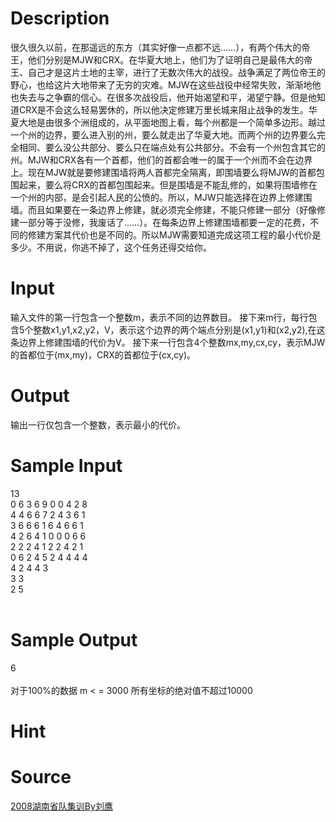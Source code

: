 
# Description

<div class="content">很久很久以前，在那遥远的东方（其实好像一点都不远……），有两个伟大的帝王，他们分别是MJW和CRX。在华夏大地上，他们为了证明自己是最伟大的帝王、自己才是这片土地的主宰，进行了无数次伟大的战役。战争满足了两位帝王的野心，也给这片大地带来了无穷的灾难。MJW在这些战役中经常失败，渐渐地他也失去与之争霸的信心。在很多次战役后，他开始渴望和平，渴望宁静。但是他知道CRX是不会这么轻易罢休的，所以他决定修建万里长城来阻止战争的发生。华夏大地是由很多个洲组成的，从平面地图上看，每个州都是一个简单多边形。越过一个州的边界，要么进入别的州，要么就走出了华夏大地。而两个州的边界要么完全相同、要么没公共部分、要么只在端点处有公共部分。不会有一个州包含其它的州。MJW和CRX各有一个首都，他们的首都会唯一的属于一个州而不会在边界上。现在MJW就是要修建围墙将两人首都完全隔离，即围墙要么将MJW的首都包围起来，要么将CRX的首都包围起来。但是围墙是不能乱修的，如果将围墙修在一个州的内部，是会引起人民的公愤的。所以，MJW只能选择在边界上修建围墙。而且如果要在一条边界上修建，就必须完全修建，不能只修建一部分（好像修建一部分等于没修，我废话了……）。在每条边界上修建围墙都要一定的花费，不同的修建方案其代价也是不同的。所以MJW需要知道完成这项工程的最小代价是多少。不用说，你逃不掉了，这个任务还得交给你。
</div>

# Input

<div class="content">输入文件的第一行包含一个整数m，表示不同的边界数目。
接下来m行，每行包含5个整数x1,y1,x2,y2，V，表示这个边界的两个端点分别是(x1,y1)和(x2,y2),在这条边界上修建围墙的代价为V。
接下来一行包含4个整数mx,my,cx,cy，表示MJW的首都位于(mx,my)，CRX的首都位于(cx,cy)。
</div>

# Output

<div class="content">    输出一行仅包含一个整数，表示最小的代价。
</div>

# Sample Input

<div class="content"><span class="sampledata">13<br/>
0 6 3 6 9 0 0 4 2 8<br/>
4 4 6 6 7 2 4 3 6 1<br/>
3 6 6 6 1 6 4 6 6 1<br/>
4 2 6 4 1 0 0 0 6 6<br/>
2 2 2 4 1 2 2 4 2 1<br/>
0 6 2 4 5 2 4 4 4 4<br/>
4 2 4 4 3<br/>
3 3<br/>
2 5<br/>
<br/>
</span></div>

# Sample Output

<div class="content"><span class="sampledata">6<br/>
<br/>
对于100%的数据    m &lt; = 3000  所有坐标的绝对值不超过10000<br/>
</span></div>

# Hint

<div class="content"><p></p></div>

# Source

<div class="content"><p><a href="problemset.php?search=2008湖南省队集训By刘鹰">2008湖南省队集训By刘鹰</a></p></div>

